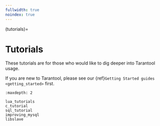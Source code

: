 ```yaml
---
fullwidth: true
noindex: true
---
```


(tutorials)=

# Tutorials

These tutorials are for those who would like to dig deeper into Tarantool usage.

If you are new to Tarantool, please see our
{ref}`Getting Started guides <getting_started>` first.

```{toctree}
:maxdepth: 2

lua_tutorials
c_tutorial
sql_tutorial
improving_mysql
libslave
```
